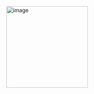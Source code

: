 <img width="215" alt="image" src="https://user-images.githubusercontent.com/117038006/218257721-e45a173d-a0a3-4e89-ba99-0e39fd960f82.png">
